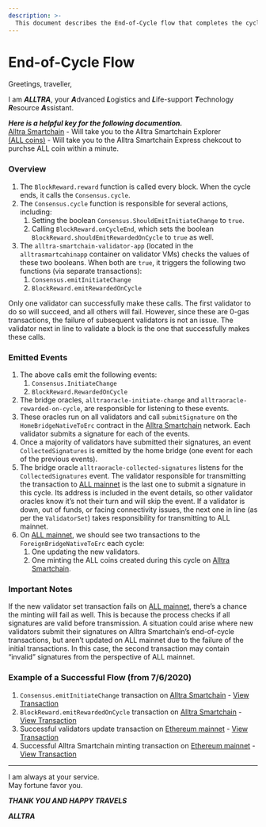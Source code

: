 ```yaml
---
description: >-
  This document describes the End-of-Cycle flow that completes the cycle, handles rewards, and enforces consensus within the Alltra ecosystem.
---
```


# End-of-Cycle Flow

Greetings, traveller,

I am ***ALLTRA***, your ***A***dvanced ***L***ogistics and ***L***ife-support ***T***echnology ***R***esource ***A***ssistant.  

***Here is a helpful key for the following documention.***  
[Alltra Smartchain](https://alltra.global) - Will take you to the Alltra Smartchain Explorer  
[(ALL coins)](https://www.alltraverse.com/express-checkout) - Will take you to the Alltra Smartchain Express chekcout to purchse ALL coin within a minute.  

### Overview

1. The `BlockReward.reward` function is called every block. When the cycle ends, it calls the `Consensus.cycle`.
2. The `Consensus.cycle` function is responsible for several actions, including:
   1. Setting the boolean `Consensus.ShouldEmitInitiateChange` to `true`.
   2. Calling `BlockReward.onCycleEnd`, which sets the boolean `BlockReward.shouldEmitRewardedOnCycle` to `true` as well.
3. The `alltra-smartchain-validator-app` (located in the `alltrasmartcahinapp` container on validator VMs) checks the values of these two booleans. When both are `true`, it triggers the following two functions (via separate transactions):
   1. `Consensus.emitInitiateChange`
   2. `BlockReward.emitRewardedOnCycle`

Only one validator can successfully make these calls. The first validator to do so will succeed, and all others will fail. However, since these are 0-gas transactions, the failure of subsequent validators is not an issue. The validator next in line to validate a block is the one that successfully makes these calls.

### Emitted Events

1. The above calls emit the following events:
   1. `Consensus.InitiateChange`
   2. `BlockReward.RewardedOnCycle`
2. The bridge oracles, `alltraoracle-initiate-change` and `alltraoracle-rewarded-on-cycle`, are responsible for listening to these events.
3. These oracles run on all validators and call `submitSignature` on the `HomeBridgeNativeToErc` contract in the [Alltra Smartchain](https://alltra.global) network. Each validator submits a signature for each of the events.
4. Once a majority of validators have submitted their signatures, an event `CollectedSignatures` is emitted by the home bridge (one event for each of the previous events).
5. The bridge oracle `alltraoracle-collected-signatures` listens for the `CollectedSignatures` event. The validator responsible for transmitting the transaction to [ALL mainnet](https://alltra.global) is the last one to submit a signature in this cycle. Its address is included in the event details, so other validator oracles know it’s not their turn and will skip the event. If a validator is down, out of funds, or facing connectivity issues, the next one in line (as per the `ValidatorSet`) takes responsibility for transmitting to ALL mainnet.
6. On [ALL mainnet](https://alltra.global), we should see two transactions to the `ForeignBridgeNativeToErc` each cycle:
   1. One updating the new validators.
   2. One minting the ALL coins created during this cycle on [Alltra Smartchain](https://alltra.global).

### Important Notes

If the new validator set transaction fails on [ALL mainnet](https://alltra.global), there’s a chance the minting will fail as well. This is because the process checks if all signatures are valid before transmission. A situation could arise where new validators submit their signatures on Alltra Smartchain’s end-of-cycle transactions, but aren’t updated on ALL mainnet due to the failure of the initial transactions. In this case, the second transaction may contain “invalid” signatures from the perspective of ALL mainnet.

### Example of a Successful Flow (from 7/6/2020)

1. `Consensus.emitInitiateChange` transaction on [Alltra Smartchain](https://alltra.global) - [View Transaction](https://alltra.global/tx/0x441e2cb5f4aa20948c51020ebd8f7fba7c33cf909e31c66d0aff4a11e79ce13d)
2. `BlockReward.emitRewardedOnCycle` transaction on [Alltra Smartchain](https://alltra.global) - [View Transaction](https://alltra.global/tx/0x34cf4ddfc8afa6154e8c0d5f1de3b7d756b1b0517e8f0efd5794bde40983ba64)
3. Successful validators update transaction on [Ethereum mainnet](https://etherscan.io) - [View Transaction](https://etherscan.io/tx/0xf43b2abebd64537dbd7d834c9ac7a42ce8a925da5cb5278002ce0687187c8882)
4. Successful Alltra Smartchain minting transaction on [Ethereum mainnet](https://etherscan.io) - [View Transaction](https://etherscan.io/tx/0x2bd70ecbff6e84c18306701eb380e558a7340fab61aadf1af7690021aeeef5ce)

---
  
I am always at your service.  
May fortune favor you.  
  
***THANK YOU AND HAPPY TRAVELS***  
  
***ALLTRA***
